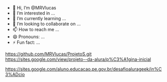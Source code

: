 - 👋 Hi, I’m @MRVlucas
- 👀 I’m interested in ...
- 🌱 I’m currently learning ...
- 💞️ I’m looking to collaborate on ...
- 📫 How to reach me ...
- 😄 Pronouns: ...
- ⚡ Fun fact: ...

<!---
MRVlucas/MRVlucas is a ✨ special ✨ repository because its `README.md` (this file) appears on your GitHub profile.
You can click the Preview link to take a look at your changes.
--->
https://github.com/MRVlucas/ProjetoS.git
https://sites.google.com/view/projeto--da-alura/p%C3%A1gina-inicial

https://sites.google.com/aluno.educacao.pe.gov.br/desafioalurageek/in%C3%ADcio
